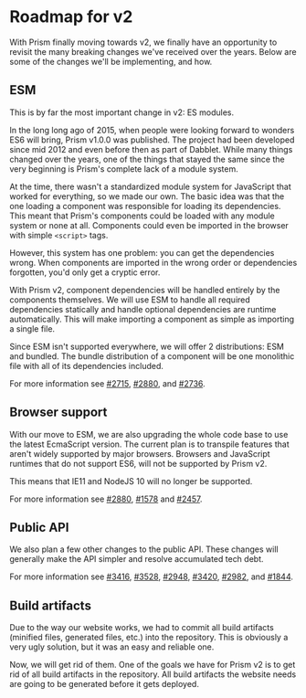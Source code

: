 # Roadmap for v2

With Prism finally moving towards v2, we finally have an opportunity to revisit the many breaking changes we've received over the years.
Below are some of the changes we'll be implementing, and how.

## ESM

This is by far the most important change in v2: ES modules.

In the long long ago of 2015, when people were looking forward to wonders ES6 will bring, Prism v1.0.0 was published.
The project had been developed since mid 2012 and even before then as part of Dabblet.
While many things changed over the years, one of the things that stayed the same since the very beginning is Prism's complete lack of a module system.

At the time, there wasn't a standardized module system for JavaScript that worked for everything, so we made our own.
The basic idea was that the one loading a component was responsible for loading its dependencies.
This meant that Prism's components could be loaded with any module system or none at all.
Components could even be imported in the browser with simple `<script>` tags.

However, this system has one problem: you can get the dependencies wrong.
When components are imported in the wrong order or dependencies forgotten, you'd only get a cryptic error.

With Prism v2, component dependencies will be handled entirely by the components themselves.
We will use ESM to handle all required dependencies statically and handle optional dependencies are runtime automatically.
This will make importing a component as simple as importing a single file.

Since ESM isn't supported everywhere, we will offer 2 distributions: ESM and bundled.
The bundle distribution of a component will be one monolithic file with all of its dependencies included.

For more information see [#2715], [#2880], and [#2736].

## Browser support

With our move to ESM, we are also upgrading the whole code base to use the latest EcmaScript version.
The current plan is to transpile features that aren't widely supported by major browsers.
Browsers and JavaScript runtimes that do not support ES6, will not be supported by Prism v2.

This means that IE11 and NodeJS 10 will no longer be supported.

For more information see [#2880], [#1578] and [#2457].

## Public API

We also plan a few other changes to the public API.
These changes will generally make the API simpler and resolve accumulated tech debt.

For more information see [#3416], [#3528], [#2948], [#3420], [#2982], and [#1844].

## Build artifacts

Due to the way our website works, we had to commit all build artifacts (minified files, generated files, etc.) into the repository.
This is obviously a very ugly solution, but it was an easy and reliable one.

Now, we will get rid of them.
One of the goals we have for Prism v2 is to get rid of all build artifacts in the repository.
All build artifacts the website needs are going to be generated before it gets deployed.

[#1578]: https://github.com/PrismJS/prism/issues/1578
[#1844]: https://github.com/PrismJS/prism/issues/1844
[#2457]: https://github.com/PrismJS/prism/issues/2457
[#2715]: https://github.com/PrismJS/prism/issues/2715
[#2736]: https://github.com/PrismJS/prism/issues/2736
[#2880]: https://github.com/PrismJS/prism/issues/2880
[#2948]: https://github.com/PrismJS/prism/issues/2948
[#2982]: https://github.com/PrismJS/prism/issues/2982
[#3416]: https://github.com/PrismJS/prism/issues/3416
[#3420]: https://github.com/PrismJS/prism/issues/3420
[#3528]: https://github.com/PrismJS/prism/issues/3528

